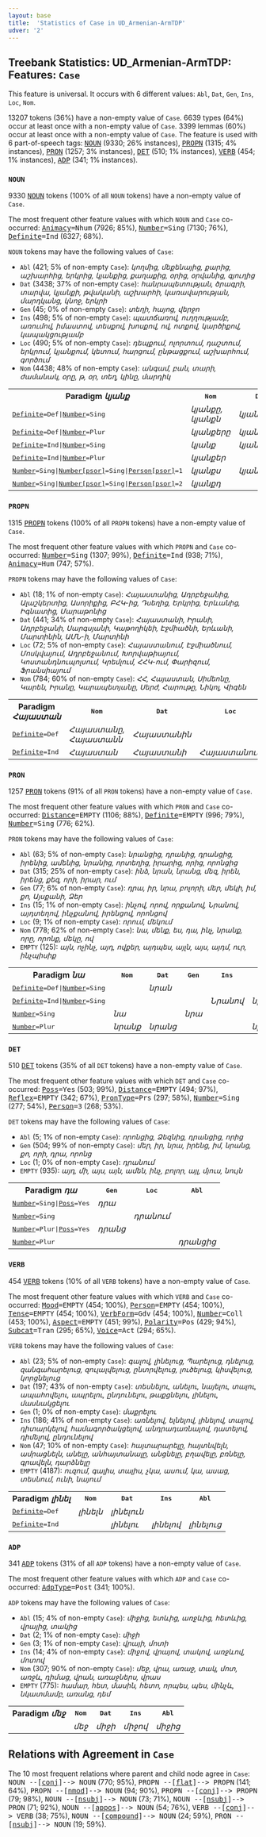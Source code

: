 ```yaml
---
layout: base
title:  'Statistics of Case in UD_Armenian-ArmTDP'
udver: '2'
---
```


## Treebank Statistics: UD_Armenian-ArmTDP: Features: `Case`

This feature is universal.
It occurs with 6 different values: `Abl`, `Dat`, `Gen`, `Ins`, `Loc`, `Nom`.

13207 tokens (36%) have a non-empty value of `Case`.
6639 types (64%) occur at least once with a non-empty value of `Case`.
3399 lemmas (60%) occur at least once with a non-empty value of `Case`.
The feature is used with 6 part-of-speech tags: <tt><a href="hy_armtdp-pos-NOUN.html">NOUN</a></tt> (9330; 26% instances), <tt><a href="hy_armtdp-pos-PROPN.html">PROPN</a></tt> (1315; 4% instances), <tt><a href="hy_armtdp-pos-PRON.html">PRON</a></tt> (1257; 3% instances), <tt><a href="hy_armtdp-pos-DET.html">DET</a></tt> (510; 1% instances), <tt><a href="hy_armtdp-pos-VERB.html">VERB</a></tt> (454; 1% instances), <tt><a href="hy_armtdp-pos-ADP.html">ADP</a></tt> (341; 1% instances).

### `NOUN`

9330 <tt><a href="hy_armtdp-pos-NOUN.html">NOUN</a></tt> tokens (100% of all `NOUN` tokens) have a non-empty value of `Case`.

The most frequent other feature values with which `NOUN` and `Case` co-occurred: <tt><a href="hy_armtdp-feat-Animacy.html">Animacy</a></tt><tt>=Nhum</tt> (7926; 85%), <tt><a href="hy_armtdp-feat-Number.html">Number</a></tt><tt>=Sing</tt> (7130; 76%), <tt><a href="hy_armtdp-feat-Definite.html">Definite</a></tt><tt>=Ind</tt> (6327; 68%).

`NOUN` tokens may have the following values of `Case`:

* `Abl` (421; 5% of non-empty `Case`): <em>կողմից, մեքենայից, քարից, աշխարհից, երկրից, կյանքից, քաղաքից, օրից, օրվանից, գյուղից</em>
* `Dat` (3438; 37% of non-empty `Case`): <em>հանրապետության, ծրագրի, տարվա, կյանքի, թվականի, աշխարհի, կառավարության, մարդկանց, կնոջ, երկրի</em>
* `Gen` (45; 0% of non-empty `Case`): <em>տեղի, հայոց, վերջո</em>
* `Ins` (498; 5% of non-empty `Case`): <em>պատճառով, ուղղությամբ, առումով, իմաստով, տեսքով, խոսքով, ով, ոտքով, կարծիքով, կապակցությամբ</em>
* `Loc` (490; 5% of non-empty `Case`): <em>դեպքում, ոլորտում, դաշտում, երկրում, կյանքում, կետում, հարցում, ընթացքում, աշխարհում, գործում</em>
* `Nom` (4438; 48% of non-empty `Case`): <em>անգամ, բան, տարի, ժամանակ, օրը, թ, օր, տեղ, կինը, մարդիկ</em>

<table>
  <tr><th>Paradigm <i>կյանք</i></th><th><tt>Nom</tt></th><th><tt>Dat</tt></th><th><tt>Loc</tt></th><th><tt>Ins</tt></th><th><tt>Abl</tt></th></tr>
  <tr><td><tt><tt><a href="hy_armtdp-feat-Definite.html">Definite</a></tt><tt>=Def</tt>|<tt><a href="hy_armtdp-feat-Number.html">Number</a></tt><tt>=Sing</tt></tt></td><td><em>կյանքը, կյանքն</em></td><td><em>կյանքին</em></td><td></td><td></td><td></td></tr>
  <tr><td><tt><tt><a href="hy_armtdp-feat-Definite.html">Definite</a></tt><tt>=Def</tt>|<tt><a href="hy_armtdp-feat-Number.html">Number</a></tt><tt>=Plur</tt></tt></td><td><em>կյանքերը</em></td><td><em>կյանքերին</em></td><td></td><td></td><td></td></tr>
  <tr><td><tt><tt><a href="hy_armtdp-feat-Definite.html">Definite</a></tt><tt>=Ind</tt>|<tt><a href="hy_armtdp-feat-Number.html">Number</a></tt><tt>=Sing</tt></tt></td><td><em>կյանք</em></td><td><em>կյանքի</em></td><td><em>կյանքում</em></td><td><em>կյանքով</em></td><td><em>կյանքից</em></td></tr>
  <tr><td><tt><tt><a href="hy_armtdp-feat-Definite.html">Definite</a></tt><tt>=Ind</tt>|<tt><a href="hy_armtdp-feat-Number.html">Number</a></tt><tt>=Plur</tt></tt></td><td><em>կյանքեր</em></td><td></td><td></td><td></td><td></td></tr>
  <tr><td><tt><tt><a href="hy_armtdp-feat-Number.html">Number</a></tt><tt>=Sing</tt>|<tt><a href="hy_armtdp-feat-Number-psor.html">Number[psor]</a></tt><tt>=Sing</tt>|<tt><a href="hy_armtdp-feat-Person-psor.html">Person[psor]</a></tt><tt>=1</tt></tt></td><td><em>կյանքս</em></td><td><em>կյանքիս</em></td><td></td><td></td><td></td></tr>
  <tr><td><tt><tt><a href="hy_armtdp-feat-Number.html">Number</a></tt><tt>=Sing</tt>|<tt><a href="hy_armtdp-feat-Number-psor.html">Number[psor]</a></tt><tt>=Sing</tt>|<tt><a href="hy_armtdp-feat-Person-psor.html">Person[psor]</a></tt><tt>=2</tt></tt></td><td><em>կյանքդ</em></td><td></td><td></td><td></td><td></td></tr>
</table>

### `PROPN`

1315 <tt><a href="hy_armtdp-pos-PROPN.html">PROPN</a></tt> tokens (100% of all `PROPN` tokens) have a non-empty value of `Case`.

The most frequent other feature values with which `PROPN` and `Case` co-occurred: <tt><a href="hy_armtdp-feat-Number.html">Number</a></tt><tt>=Sing</tt> (1307; 99%), <tt><a href="hy_armtdp-feat-Definite.html">Definite</a></tt><tt>=Ind</tt> (938; 71%), <tt><a href="hy_armtdp-feat-Animacy.html">Animacy</a></tt><tt>=Hum</tt> (747; 57%).

`PROPN` tokens may have the following values of `Case`:

* `Abl` (18; 1% of non-empty `Case`): <em>Հայաստանից, Ադրբեջանից, Ալաշկերտից, Ասորիքից, ԲՀԿ-ից, Դսեղից, Երկրից, Երևանից, Իգնատից, Մարաթոնից</em>
* `Dat` (441; 34% of non-empty `Case`): <em>Հայաստանի, Իրանի, Ադրբեջանի, Սարգսյանի, Կաթողիկեի, Էջմիածնի, Երևանի, Մարտինին, ԱՄՆ-ի, Մարտինի</em>
* `Loc` (72; 5% of non-empty `Case`): <em>Հայաստանում, Էջմիածնում, Մոսկվայում, Ադրբեջանում, Խորվաթիայում, Կոստանդնուպոլսում, Կրեմլում, ՀՀԿ-ում, Փարիզում, Ֆրանսիայում</em>
* `Nom` (784; 60% of non-empty `Case`): <em>ՀՀ, Հայաստան, Սիմեոնը, Կարեն, Իրանը, Կարապետյանը, Սերժ, Հարութը, Նիկոլ, Վիգեն</em>

<table>
  <tr><th>Paradigm <i>Հայաստան</i></th><th><tt>Nom</tt></th><th><tt>Dat</tt></th><th><tt>Loc</tt></th><th><tt>Abl</tt></th></tr>
  <tr><td><tt><tt><a href="hy_armtdp-feat-Definite.html">Definite</a></tt><tt>=Def</tt></tt></td><td><em>Հայաստանը, Հայաստանն</em></td><td><em>Հայաստանին</em></td><td></td><td></td></tr>
  <tr><td><tt><tt><a href="hy_armtdp-feat-Definite.html">Definite</a></tt><tt>=Ind</tt></tt></td><td><em>Հայաստան</em></td><td><em>Հայաստանի</em></td><td><em>Հայաստանում</em></td><td><em>Հայաստանից</em></td></tr>
</table>

### `PRON`

1257 <tt><a href="hy_armtdp-pos-PRON.html">PRON</a></tt> tokens (91% of all `PRON` tokens) have a non-empty value of `Case`.

The most frequent other feature values with which `PRON` and `Case` co-occurred: <tt><a href="hy_armtdp-feat-Distance.html">Distance</a></tt><tt>=EMPTY</tt> (1106; 88%), <tt><a href="hy_armtdp-feat-Definite.html">Definite</a></tt><tt>=EMPTY</tt> (996; 79%), <tt><a href="hy_armtdp-feat-Number.html">Number</a></tt><tt>=Sing</tt> (776; 62%).

`PRON` tokens may have the following values of `Case`:

* `Abl` (63; 5% of non-empty `Case`): <em>նրանցից, դրանից, դրանցից, իրենից, ամենից, նրանից, որտեղից, իրարից, որից, որոնցից</em>
* `Dat` (315; 25% of non-empty `Case`): <em>ինձ, նրան, նրանց, մեզ, իրեն, իրենց, քեզ, որի, իրար, ում</em>
* `Gen` (77; 6% of non-empty `Case`): <em>դրա, իր, նրա, բոլորի, մեր, մեկի, իմ, քո, Այսքանի, Ձեր</em>
* `Ins` (15; 1% of non-empty `Case`): <em>ինչով, որով, որքանով, Նրանով, այդտեղով, ինչքանով, իրենցով, որոնցով</em>
* `Loc` (9; 1% of non-empty `Case`): <em>որում, մեկում</em>
* `Nom` (778; 62% of non-empty `Case`): <em>նա, մենք, ես, դա, ինչ, նրանք, որը, որոնք, մեկը, ով</em>
* `EMPTY` (125): <em>այն, ոչինչ, այդ, ովքեր, այդպես, այլն, այս, այդմ, ուր, ինչպիսիք</em>

<table>
  <tr><th>Paradigm <i>նա</i></th><th><tt>Nom</tt></th><th><tt>Dat</tt></th><th><tt>Gen</tt></th><th><tt>Ins</tt></th><th><tt>Abl</tt></th></tr>
  <tr><td><tt><tt><a href="hy_armtdp-feat-Definite.html">Definite</a></tt><tt>=Def</tt>|<tt><a href="hy_armtdp-feat-Number.html">Number</a></tt><tt>=Sing</tt></tt></td><td></td><td><em>նրան</em></td><td></td><td></td><td></td></tr>
  <tr><td><tt><tt><a href="hy_armtdp-feat-Definite.html">Definite</a></tt><tt>=Ind</tt>|<tt><a href="hy_armtdp-feat-Number.html">Number</a></tt><tt>=Sing</tt></tt></td><td></td><td></td><td></td><td><em>Նրանով</em></td><td><em>նրանից</em></td></tr>
  <tr><td><tt><tt><a href="hy_armtdp-feat-Number.html">Number</a></tt><tt>=Sing</tt></tt></td><td><em>նա</em></td><td></td><td><em>նրա</em></td><td></td><td></td></tr>
  <tr><td><tt><tt><a href="hy_armtdp-feat-Number.html">Number</a></tt><tt>=Plur</tt></tt></td><td><em>նրանք</em></td><td><em>նրանց</em></td><td></td><td></td><td><em>նրանցից</em></td></tr>
</table>

### `DET`

510 <tt><a href="hy_armtdp-pos-DET.html">DET</a></tt> tokens (35% of all `DET` tokens) have a non-empty value of `Case`.

The most frequent other feature values with which `DET` and `Case` co-occurred: <tt><a href="hy_armtdp-feat-Poss.html">Poss</a></tt><tt>=Yes</tt> (503; 99%), <tt><a href="hy_armtdp-feat-Distance.html">Distance</a></tt><tt>=EMPTY</tt> (494; 97%), <tt><a href="hy_armtdp-feat-Reflex.html">Reflex</a></tt><tt>=EMPTY</tt> (342; 67%), <tt><a href="hy_armtdp-feat-PronType.html">PronType</a></tt><tt>=Prs</tt> (297; 58%), <tt><a href="hy_armtdp-feat-Number.html">Number</a></tt><tt>=Sing</tt> (277; 54%), <tt><a href="hy_armtdp-feat-Person.html">Person</a></tt><tt>=3</tt> (268; 53%).

`DET` tokens may have the following values of `Case`:

* `Abl` (5; 1% of non-empty `Case`): <em>որոնցից, Ձեզնից, դրանցից, որից</em>
* `Gen` (504; 99% of non-empty `Case`): <em>մեր, իր, նրա, իրենց, իմ, նրանց, քո, որի, դրա, որոնց</em>
* `Loc` (1; 0% of non-empty `Case`): <em>դրանում</em>
* `EMPTY` (935): <em>այդ, մի, այս, այն, ամեն, ինչ, բոլոր, այլ, մյուս, նույն</em>

<table>
  <tr><th>Paradigm <i>դա</i></th><th><tt>Gen</tt></th><th><tt>Loc</tt></th><th><tt>Abl</tt></th></tr>
  <tr><td><tt><tt><a href="hy_armtdp-feat-Number.html">Number</a></tt><tt>=Sing</tt>|<tt><a href="hy_armtdp-feat-Poss.html">Poss</a></tt><tt>=Yes</tt></tt></td><td><em>դրա</em></td><td></td><td></td></tr>
  <tr><td><tt><tt><a href="hy_armtdp-feat-Number.html">Number</a></tt><tt>=Sing</tt></tt></td><td></td><td><em>դրանում</em></td><td></td></tr>
  <tr><td><tt><tt><a href="hy_armtdp-feat-Number.html">Number</a></tt><tt>=Plur</tt>|<tt><a href="hy_armtdp-feat-Poss.html">Poss</a></tt><tt>=Yes</tt></tt></td><td><em>դրանց</em></td><td></td><td></td></tr>
  <tr><td><tt><tt><a href="hy_armtdp-feat-Number.html">Number</a></tt><tt>=Plur</tt></tt></td><td></td><td></td><td><em>դրանցից</em></td></tr>
</table>

### `VERB`

454 <tt><a href="hy_armtdp-pos-VERB.html">VERB</a></tt> tokens (10% of all `VERB` tokens) have a non-empty value of `Case`.

The most frequent other feature values with which `VERB` and `Case` co-occurred: <tt><a href="hy_armtdp-feat-Mood.html">Mood</a></tt><tt>=EMPTY</tt> (454; 100%), <tt><a href="hy_armtdp-feat-Person.html">Person</a></tt><tt>=EMPTY</tt> (454; 100%), <tt><a href="hy_armtdp-feat-Tense.html">Tense</a></tt><tt>=EMPTY</tt> (454; 100%), <tt><a href="hy_armtdp-feat-VerbForm.html">VerbForm</a></tt><tt>=Gdv</tt> (454; 100%), <tt><a href="hy_armtdp-feat-Number.html">Number</a></tt><tt>=Coll</tt> (453; 100%), <tt><a href="hy_armtdp-feat-Aspect.html">Aspect</a></tt><tt>=EMPTY</tt> (451; 99%), <tt><a href="hy_armtdp-feat-Polarity.html">Polarity</a></tt><tt>=Pos</tt> (429; 94%), <tt><a href="hy_armtdp-feat-Subcat.html">Subcat</a></tt><tt>=Tran</tt> (295; 65%), <tt><a href="hy_armtdp-feat-Voice.html">Voice</a></tt><tt>=Act</tt> (294; 65%).

`VERB` tokens may have the following values of `Case`:

* `Abl` (23; 5% of non-empty `Case`): <em>գալով, լինելուց, Պարելուց, դնելուց, զանգահարելուց, զուլալվելուց, ընտրվելուց, լուծելուց, կիսվելուց, կորցնելուց</em>
* `Dat` (197; 43% of non-empty `Case`): <em>տեսնելու, անելու, նայելու, տալու, ապահովելու, ապրելու, ընդունելու, թաքցնելու, լինելու, մասնակցելու</em>
* `Gen` (1; 0% of non-empty `Case`): <em>մաքրելու</em>
* `Ins` (186; 41% of non-empty `Case`): <em>առնելով, ելնելով, լինելով, տալով, դիտարկելով, համագործակցելով, անդրադառնալով, դատելով, դիմելով, ընդունելով</em>
* `Nom` (47; 10% of non-empty `Case`): <em>հայտարարելը, հայտնվելն, ամրացնելն, անելը, անհայտանալը, անցնելը, բղավելը, բռնելը, գրավելն, դարձնելը</em>
* `EMPTY` (4187): <em>ուզում, գալիս, տալիս, չկա, ասում, կա, ասաց, տեսնում, ունի, նայում</em>

<table>
  <tr><th>Paradigm <i>լինել</i></th><th><tt>Nom</tt></th><th><tt>Dat</tt></th><th><tt>Ins</tt></th><th><tt>Abl</tt></th></tr>
  <tr><td><tt><tt><a href="hy_armtdp-feat-Definite.html">Definite</a></tt><tt>=Def</tt></tt></td><td><em>լինելն</em></td><td><em>լինելուն</em></td><td></td><td></td></tr>
  <tr><td><tt><tt><a href="hy_armtdp-feat-Definite.html">Definite</a></tt><tt>=Ind</tt></tt></td><td></td><td><em>լինելու</em></td><td><em>լինելով</em></td><td><em>լինելուց</em></td></tr>
</table>

### `ADP`

341 <tt><a href="hy_armtdp-pos-ADP.html">ADP</a></tt> tokens (31% of all `ADP` tokens) have a non-empty value of `Case`.

The most frequent other feature values with which `ADP` and `Case` co-occurred: <tt><a href="hy_armtdp-feat-AdpType.html">AdpType</a></tt><tt>=Post</tt> (341; 100%).

`ADP` tokens may have the following values of `Case`:

* `Abl` (15; 4% of non-empty `Case`): <em>միջից, ետևից, առջևից, հետևից, վրայից, տակից</em>
* `Dat` (2; 1% of non-empty `Case`): <em>միջի</em>
* `Gen` (3; 1% of non-empty `Case`): <em>վրայի, մոտի</em>
* `Ins` (14; 4% of non-empty `Case`): <em>միջով, վրայով, տակով, առջևով, մոտով</em>
* `Nom` (307; 90% of non-empty `Case`): <em>մեջ, վրա, առաջ, տակ, մոտ, առջև, դիմաց, վրան, առաջներս, վրաս</em>
* `EMPTY` (775): <em>համար, հետ, մասին, հետո, որպես, պես, մինչև, նկատմամբ, առանց, դեմ</em>

<table>
  <tr><th>Paradigm <i>մեջ</i></th><th><tt>Nom</tt></th><th><tt>Dat</tt></th><th><tt>Ins</tt></th><th><tt>Abl</tt></th></tr>
  <tr><td><tt></tt></td><td><em>մեջ</em></td><td><em>միջի</em></td><td><em>միջով</em></td><td><em>միջից</em></td></tr>
</table>

## Relations with Agreement in `Case`

The 10 most frequent relations where parent and child node agree in `Case`:
<tt>NOUN --[<tt><a href="hy_armtdp-dep-conj.html">conj</a></tt>]--> NOUN</tt> (770; 95%),
<tt>PROPN --[<tt><a href="hy_armtdp-dep-flat.html">flat</a></tt>]--> PROPN</tt> (141; 64%),
<tt>PROPN --[<tt><a href="hy_armtdp-dep-nmod.html">nmod</a></tt>]--> NOUN</tt> (94; 90%),
<tt>PROPN --[<tt><a href="hy_armtdp-dep-conj.html">conj</a></tt>]--> PROPN</tt> (79; 98%),
<tt>NOUN --[<tt><a href="hy_armtdp-dep-nsubj.html">nsubj</a></tt>]--> NOUN</tt> (73; 71%),
<tt>NOUN --[<tt><a href="hy_armtdp-dep-nsubj.html">nsubj</a></tt>]--> PRON</tt> (71; 92%),
<tt>NOUN --[<tt><a href="hy_armtdp-dep-appos.html">appos</a></tt>]--> NOUN</tt> (54; 76%),
<tt>VERB --[<tt><a href="hy_armtdp-dep-conj.html">conj</a></tt>]--> VERB</tt> (38; 75%),
<tt>NOUN --[<tt><a href="hy_armtdp-dep-compound.html">compound</a></tt>]--> NOUN</tt> (24; 59%),
<tt>PRON --[<tt><a href="hy_armtdp-dep-nsubj.html">nsubj</a></tt>]--> NOUN</tt> (19; 59%).

